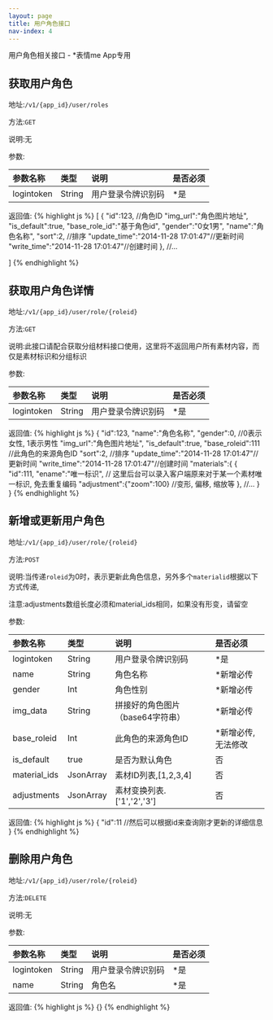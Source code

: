 ```yaml
---
layout: page
title: 用户角色接口
nav-index: 4
---
```

用户角色相关接口 - *表情me App专用

获取用户角色
----------------

地址:`/v1/{app_id}/user/roles`

方法:`GET`

说明:无

参数:

| 参数名称        |类型    |说明                              |是否必须|
|:------------- |:-------|:--------------------------------|:-----|
| logintoken     |String  |用户登录令牌识别码                    |*是 | 

返回值:
{% highlight js %}
[
    {
        "id":123, //角色ID
        "img_url":"角色图片地址",
        "is_default":true,
        "base_role_id":"基于角色id",
        "gender":"0女1男",
        "name":"角色名称",
        "sort":2, //排序
        "update_time":"2014-11-28 17:01:47"//更新时间
        "write_time":"2014-11-28 17:01:47"//创建时间
    }, //...

]
{% endhighlight %}

获取用户角色详情
----------------

地址:`/v1/{app_id}/user/role/{roleid}`

方法:`GET`

说明:此接口请配合获取分组材料接口使用，这里将不返回用户所有素材内容，而仅是素材标识和分组标识

参数:

| 参数名称        |类型    |说明                              |是否必须|
|:------------- |:-------|:--------------------------------|:-----|
| logintoken     |String  |用户登录令牌识别码                    |*是 |

返回值:
{% highlight js %}
{
    "id":123,
    "name":"角色名称",
    "gender":0, //0表示女性, 1表示男性
    "img_url":"角色图片地址",
    "is_default":true,
    "base_roleid":111 //此角色的来源角色ID
    "sort":2, //排序
    "update_time":"2014-11-28 17:01:47"//更新时间
    "write_time":"2014-11-28 17:01:47"//创建时间
    "materials":{
       {
            "id":111,
            "ename":"唯一标识", // 这里后台可以录入客户端原来对于某一个素材唯一标识, 免去重复编码
            "adjustment":{"zoom":100} //变形, 偏移, 缩放等
       }, //...
    }
}
{% endhighlight %}

新增或更新用户角色
----------------

地址:`/v1/{app_id}/user/role/{roleid}`

方法:`POST`

说明:当传递`roleid`为0时，表示更新此角色信息，另外多个`materialid`根据以下方式传递,

注意:adjustments数组长度必须和material_ids相同，如果没有形变，请留空

参数:

| 参数名称        |类型    |说明                              |是否必须|
|:------------- |:-------|:--------------------------------|:-----|
| logintoken     |String  |用户登录令牌识别码                    |*是 |
| name           |String  |角色名称                          |*新增必传|
| gender         |Int     |角色性别                          |*新增必传|
| img_data       |String  |拼接好的角色图片（base64字符串）         |*新增必传|
| base_roleid    |Int     |此角色的来源角色ID                   |*新增必传, 无法修改|
| is_default     |true    |是否为默认角色                      |否|
| material_ids   |JsonArray   |素材ID列表,[1,2,3,4]           |否 |
| adjustments    |JsonArray   |素材变换列表.['1','2','3']       |否 |

返回值:
{% highlight js %}
{
"id":11 //然后可以根据id来查询刚才更新的详细信息
}
{% endhighlight %}

删除用户角色
----------------

地址:`/v1/{app_id}/user/role/{roleid}`

方法:`DELETE`

说明:无

参数:

| 参数名称        |类型    |说明                              |是否必须|
|:------------- |:-------|:--------------------------------|:-----|
| logintoken     |String  |用户登录令牌识别码                    |*是 |
| name           |String  |角色名                              |*是| 

返回值:
{% highlight js %}
{}
{% endhighlight %}
